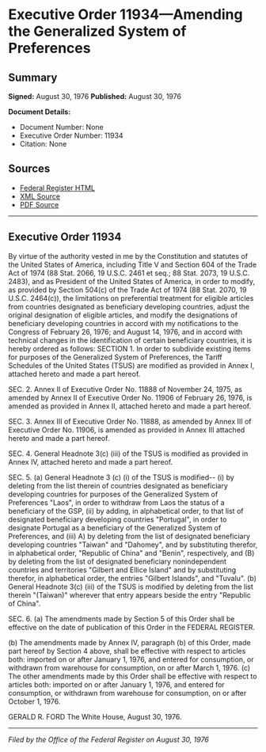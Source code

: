 # Executive Order 11934—Amending the Generalized System of Preferences

## Summary

**Signed:** August 30, 1976
**Published:** August 30, 1976

**Document Details:**
- Document Number: None
- Executive Order Number: 11934
- Citation: None

## Sources
- [Federal Register HTML](https://www.presidency.ucsb.edu/documents/executive-order-11934-amending-the-generalized-system-preferences)
- [XML Source](None)
- [PDF Source](None)

---

## Executive Order 11934

By virtue of the authority vested in me by the Constitution and statutes of the United States of America, including Title V and Section 604 of the Trade Act of 1974 (88 Stat. 2066, 19 U.S.C. 2461 et seq.; 88 Stat. 2073, 19 U.S.C. 2483), and as President of the United States of America, in order to modify, as provided by Section 504(c) of the Trade Act of 1974 (88 Stat. 2070, 19 U.S.C. 2464(c)), the limitations on preferential treatment for eligible articles from countries designated as beneficiary developing countries, adjust the original designation of eligible articles, and modify the designations of beneficiary developing countries in accord with my notifications to the Congress of February 26, 1976; and August 14, 1976, and in accord with technical changes in the identification of certain beneficiary countries, it is hereby ordered as follows:
SECTION 1. In order to subdivide existing items for purposes of the Generalized System of Preferences, the Tariff Schedules of the United States (TSUS) are modified as provided in Annex I, attached hereto and made a part hereof.

SEC. 2. Annex II of Executive Order No. 11888 of November 24, 1975, as amended by Annex II of Executive Order No. 11906 of February 26, 1976, is amended as provided in Annex II, attached hereto and made a part hereof.

SEC. 3. Annex III of Executive Order No. 11888, as amended by Annex III of Executive Order No. 11906, is amended as provided in Annex III attached hereto and made a part hereof.

SEC. 4. General Headnote 3(c) (iii) of the TSUS is modified as provided in Annex IV, attached hereto and made a part hereof.

SEC. 5. (a) General Headnote 3 (c) (i) of the TSUS is modified--
    (i) by deleting from the list therein of countries designated as beneficiary developing countries for purposes of the Generalized System of Preferences "Laos", in order to withdraw from Laos the status of a beneficiary of the GSP,
    (ii) by adding, in alphabetical order, to that list of designated beneficiary developing countries "Portugal", in order to designate Portugal as a beneficiary of the Generalized System of Preferences, and
    (iii) A) by deleting from the list of designated beneficiary developing countries "Taiwan" and "Dahomey", and by substituting therefor, in alphabetical order, "Republic of China" and "Benin", respectively, and (B) by deleting from the list of designated beneficiary nonindependent countries and territories "Gilbert and Ellice Island" and by substituting therefor, in alphabetical order, the entries "Gilbert Islands", and "Tuvalu".
(b) General Headnote 3(c) (iii) of the TSUS is modified by deleting from the list therein "(Taiwan)" wherever that entry appears beside the entry "Republic of China".

SEC. 6. (a) The amendments made by Section 5 of this Order shall be effective on the date of publication of this Order in the FEDERAL REGISTER.

(b) The amendments made by Annex IV, paragraph (b) of this Order, made part hereof by Section 4 above, shall be effective with respect to articles both: imported on or after January 1, 1976, and entered for consumption, or withdrawn from warehouse for consumption, on or after March 1, 1976.
(c) The other amendments made by this Order shall be effective with respect to articles both: imported on or after January 1, 1976, and entered for consumption, or withdrawn from warehouse for consumption, on or after October 1, 1976.

GERALD R. FORD
The White House,
August 30, 1976.

---

*Filed by the Office of the Federal Register on August 30, 1976*
